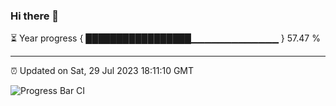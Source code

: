 ### Hi there 👋

⏳ Year progress { █████████████████▁▁▁▁▁▁▁▁▁▁▁▁▁ } 57.47 %

---

⏰ Updated on Sat, 29 Jul 2023 18:11:10 GMT

![Progress Bar CI](https://github.com/liununu/liununu/workflows/Progress%20Bar%20CI/badge.svg)
